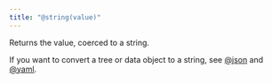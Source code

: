 ```yaml
---
title: "@string(value)"
---
```


Returns the value, coerced to a string.

If you want to convert a tree or data object to a string, see [@json](@json.html) and [@yaml](@yaml.html).
